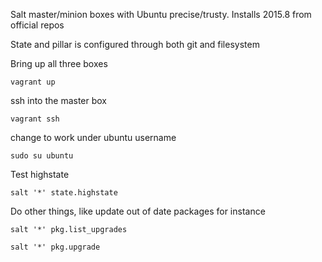 Salt master/minion boxes with Ubuntu precise/trusty. Installs 2015.8 from official repos

State and pillar is configured through both git and filesystem

Bring up all three boxes

`vagrant up`

ssh into the master box

`vagrant ssh`

change to work under ubuntu username

`sudo su ubuntu`

Test highstate

`salt '*' state.highstate`

Do other things, like update out of date packages for instance

`salt '*' pkg.list_upgrades`

`salt '*' pkg.upgrade`
